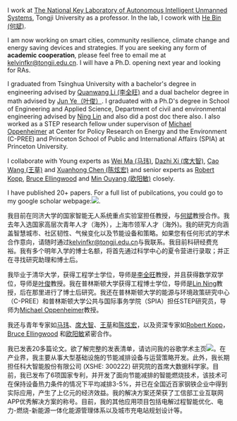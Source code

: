 
I work at [The National Key Laboratory of Autonomous Intelligent Unmanned Systems](https://srias.tongji.edu.cn/main.htm), Tongji University as a professor. In the lab, I cowork with [He Bin (何斌)](https://robot.tongji.edu.cn).

I am now working on smart cities, community resilience, climate change and energy saving devices and strategies. If you are seeking any form of **academic cooperation**, please feel free to email me at [kelvinfkr@tongji.edu.cn](mailto:kelvinfkr@tongji.edu.cn). I will have a Ph.D. opening next year and looking for RAs. 

I graduated from Tsinghua University with a bachelor's degree in engineering advised by [Quanwang Li (李全旺)](https://www.civil.tsinghua.edu.cn/ce/info/1134/1862.htm) and a dual bachelor degree in math advised by [Jun Ye（叶俊）](https://math.tsinghua.edu.cn/info/1099/1746.htm). I graduated with a Ph.D's degree in School of Engineering and Applied Science, Department of civil and environmental engineering advised by [Ning Lin](https://cee.princeton.edu/people/ning-lin) and also did a post doc there also. I also worked as a STEP research fellow under supervison of [Michael Oppenheimer](https://scholar.princeton.edu/oppenheimer) at Center for Policy Research on Energy and the Environment (C-PREE) and Princeton School of Public and International Affairs (SPIA) at Princeton University.

I collaborate with Young experts as [Wei Ma (马玮)](https://www.polyu.edu.hk/cee/people/academic-staff/dr-wei-ma/), [Dazhi Xi (席大智)](https://scholar.google.com/citations?user=j69OYfEAAAAJ&hl=en&oi=ao), [Cao Wang (王草)](https://scholar.google.com/citations?user=2VZIB58AAAAJ) and [Xuanhong Chen (陈炫宏)](https://scholar.google.com/citations?user=UuCqlfEAAAAJ) and senior experts as [Robert Kopp](https://scholar.google.com/citations?user=ceifbhUAAAAJ), [Bruce Ellingwood](https://www.engr.colostate.edu/ce/bruce-ellingwood/) and [Min Ouyang (欧阳敏)](https://scholar.google.com/citations?user=1QNTooQAAAAJ) closely. 

I have published 20+ papers. For a full list of pubilcations, you could go to my google scholar webpage:<a href='https://scholar.google.com/citations?user=4N5hE8YAAAAJ'><img src="https://img.shields.io/endpoint?logo=Google%20Scholar&url=https%3A%2F%2Fcdn.jsdelivr.net%2Fgh%2Fkelvinfkr%2Fkelvinfkr.github.io@google-scholar-stats%2Fgs_data_shieldsio.json&labelColor=f6f6f6&color=9cf&style=flat&label=citations"></a>.


我目前在同济大学的国家智能无人系统重点实验室担任教授，与[何斌](https://robot.tongji.edu.cn)教授合作。我去年入选国家高层次青年人才（海外），上海市领军人才（海外)。我的研究方向涵盖智慧城市、社区韧性、气候变化以及节能设备和策略。如果您有任何形式的学术合作意向，请随时通过[kelvinfkr@tongji.edu.cn](mailto:kelvinfkr@tongji.edu.cn)与我联系。我目前科研经费充裕。我有多个明年入学的博士名额，将首先通过科学中心的夏令营进行录取；并正在寻找研究助理和博士后。

我毕业于清华大学，获得工程学士学位，导师是[李全旺](https://www.civil.tsinghua.edu.cn/ce/info/1134/1862.htm)教授，并且获得数学双学位，导师是[叶俊](https://math.tsinghua.edu.cn/info/1099/1746.htm)教授。我在普林斯顿大学获得工程博士学位，导师是[Lin Ning](https://cee.princeton.edu/people/ning-lin)教授，后在那里进行了博士后研究。我还在普林斯顿大学的能源与环境政策研究中心（C-PREE）和普林斯顿大学公共与国际事务学院（SPIA）担任STEP研究员，导师为[Michael Oppenheimer](https://scholar.princeton.edu/oppenheimer)教授。

我还与青年专家如[马玮](https://www.polyu.edu.hk/cee/people/academic-staff/dr-wei-ma/)、[席大智](https://scholar.google.com/citations?user=j69OYfEAAAAJ&hl=en&oi=ao)、[王草](https://scholar.google.com/citations?user=2VZIB58AAAAJ)和[陈炫宏](https://scholar.google.com/citations?user=UuCqlfEAAAAJ)，以及资深专家如[Robert Kopp](https://scholar.google.com/citations?user=ceifbhUAAAAJ)，[Bruce Ellingwood](https://www.engr.colostate.edu/ce/bruce-ellingwood/) 和[欧阳敏](https://scholar.google.com/citations?user=1QNTooQAAAAJ)紧密合作。

我已发表20多篇论文。欲了解完整的发表清单，请访问我的谷歌学术主页<a href='https://scholar.google.com/citations?user=4N5hE8YAAAAJ'><img src="https://img.shields.io/endpoint?logo=Google%20Scholar&url=https%3A%2F%2Fcdn.jsdelivr.net%2Fgh%2Fkelvinfkr%2Fkelvinfkr.github.io@google-scholar-stats%2Fgs_data_shieldsio.json&labelColor=f6f6f6&color=9cf&style=flat&label=citations"></a>。在产业界，我主要从事大型基础设施的节能减排设备与运营策略开发。此外，我长期担任科大智能股份有限公司 (XSHE: 300222) 研究院的首席大数据科学家。目前，我已发布了6项国家专利，并开发了面向节能减排的智能燃烧技术，该技术可在保持设备热力条件的情况下平均减排3-5%，并已在全国近百家钢铁企业中得到实际应用，产生了上亿元的经济效益。我的解决方案还荣获了工信部工业互联网APP优秀解决方案的称号。目前，我的其他应用项目包括电解过程智能优化、电力-燃烧-新能源一体化能源管理体系以及城市充电站规划设计等。
